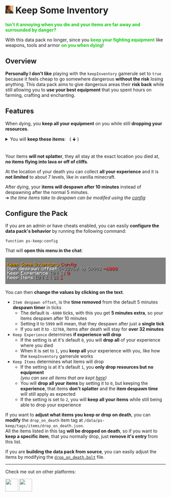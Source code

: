 # <img src="src/pack.png" height=25> **Keep Some Inventory**

<font color="#14CC14">**Isn't it annoying when you die and your items are far away and surrounded by danger?**</font>

With this data pack no longer, since you <font color="#14CC14">**keep your fighting equipment**</font> like weapons, tools and armor <font color="#14CC14">**on you when dying**</font>!

## **Overview**
**Personally I don't like** playing with the `keepInventory` gamerule set to `true` because it feels cheap to go somewhere dangerous **without the risk** losing anything.
This data pack aims to give dangerous areas their **risk back** while still allowing you to **use your best equipment** that you spent hours on farming, crafting and enchanting.

## **Features**
When dying, you **keep all your equipment** on you while still **dropping your resources**.

<details><summary>You will <b>keep these items</b>: &nbsp; ( 🠋 )</summary>
<li><b>Armor</b>, <b>Elytra</b>, Heads, Skulls and Carved Pumpkins
<li><b>Tools</b> and <b>Weapons</b> including Trident, Flint and Steal and Fishing Rods
<li>Clocks, Compasses and <b>Recovery Compasses</b>
<li>All Golden Apples, Potions and Totems
<li>Every type of Arrow and Firework Rockets
<li>Ender Pearls and Ender Eyes
<li>Goat Horns, Spyglasses, all Maps and all Buckets
<li>All types of Boats, Minecarts, Saddles and Horse Armor
<li>Written Books and Writable Books (Book and Quill) 
<li>Carrots on a Stick and Warped Fungi on a Stick
</details><br>

Your items **will not splatter**, they all stay at the exact location you died at, **no items flying into lava or off of cliffs**.

At the location of your death you can collect **all your experience** and it is **not limited** to about 7 levels, like in vanilla minecraft.

After dying, your **items will despawn after 10 minutes** instead of despawning after the normal 5 minutes.<br>
➔ _the time items take to despawn can be modifed using the [config](#configure-the-pack)_

## **Configure the Pack**
If you are an admin or have cheats enabled, you can easily **configure the data pack's behavior** by running the following command:
```mcfunction
function ps-keep:config
```
That will **open this menu in the chat**:

![config](images/config.png)

You can then **change the values by clicking on the text**.
- `Item despawn offset`, is the **time removed** from the default 5 minutes **despawn timer** in ticks
    - The default is `-6000` ticks, with this you get **5 minutes extra**, so your items despawn after 10 minutes
    - Setting it to `5999` will mean, that they despawn after just a **single tick**
    - If you set it to `-32768`, items after death will stay for **over 32 minutes**
- `Keep Experience` determines **if experience will drop**
    - If the setting is at it's default `0`, you will **drop all** of your experience where you died
    - When it is set to `1`, you **keep all** your experience with you, like how the `keepInventory` gamerule works
- `Keep Items` determines what items will drop
    - If the setting is at it's default `1`, you **only drop resources but no equipment**<br>
    _(you can see all items that are kept [here](#features))_
    - You will **drop all your items** by setting it to `0`, but keeping the **experience**, that items **don't splatter** and the **item despawn time** will still apply as expected
    - If the setting is set to `2`, you will **keep all your items** while still being able to drop your experience

If you want to **adjust what items you keep or drop on death**, you can **modify** the `drop_on_death` item tag at `/data/ps-keep/tags/items/drop_on_death.json`.<br>
All the items listed in this tag **will be dropped on death**, so if you want to **keep a specific item**, that you normally drop, just **remove it's entry** from this list.

If you are **building the data pack from source**, you can easily adjust the items by modifying the [`drop_on_death.bolt`](src/data/ps-keep/modules/drop_on_death.bolt) file.

---
Check me out on other platforms:

[<img src="https://docs.modrinth.com/img/logo.svg" height="40" width="40"/>](https://modrinth.com/user/PuckiSilver)
[<img src="https://www.planetminecraft.com/images/layout/favicon-64.png" height="40" width="40"/>](https://www.planetminecraft.com/member/puckisilver)
